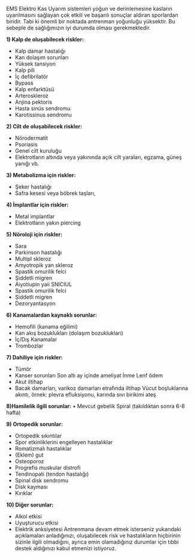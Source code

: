 EMS Elektro Kas Uyarım sistemleri yoğun ve derinlemesine kasların uyarılmasını sağlayan çok etkili ve başarılı sonuçlar aldıran sporlardan biridir. Tabi ki önemli bir noktada antrenman yoğunluğu yüksektir. Bu sebeple de sağlığımızın iyi durumda olması gerekmektedir.

**1) Kalp de oluşabilecek riskler:**
- Kalp damar hastalığı 
- Kan dolaşım sorunları
- Yüksek tansiyon
- Kalp pili
- İç defibrilatör
- Bypass 
- Kalp enfarktüsü
- Arteroskleroz
- Anjina pektoris
- Hasta sinüs sendromu
-  Karotissinus sendromu 

**2) Cilt de oluşabilecek riskler:**
-  Nörodermatit 
- Psoriasis
- Genel cilt kuruluğu
-  Elektrotların altında veya yakınında açık cilt yaraları, egzama, güneş yanığı vb. 

**3) Metabolizma için riskler:**
- Şeker hastalığı 
- Safra kesesi veya böbrek taşları,

 **4) İmplantlar için riskler:**
- Metal implantlar
- Elektrotların yakın piercing 

**5) Nöroloji için riskler:**
- Sara
- Parkinson hastalığı 
- Multipl skleroz
- Amyotropik yan skleroz
- Spastik omurilik felci
- Şiddetli migren
- Aiyotiupin yaii SNICIUL
- Spastik omurilik felci
- Şiddetli migren
 - Dezoryantasyon

**6) Kanamalardan kaynaklı sorunlar:**
- Hemofili (kanama eğilimi)
- Kan akış bozuklukları (dolaşım bozuklukları) 
- İç/Dış Kanamalar
- Trombozlar

 **7) Dahiliye için riskler:**
- Tümör
- Kanser sorunları Son altı ay içinde ameliyat İnme Lenf ödem 
- Akut iltihap 
- Bacak damarları, varikoz damarları etrafında iltihap Vücut boşluklarına akıntı, örnek: plevra efluksiyonu, karında sıvı birikimi ateş

**8)Hamilelik ilgili sorunlar:**
• Mevcut gebelik Spiral (takıldıktan sonra 6-8 hafta) 

**9) Ortopedik sorunlar:**
- Ortopedik sıkıntılar
- Spor etkinliklerini engelleyen hastalıklar
- Romatizmalı hastalıklar
- (Eklem) gut
- Osteoporoz
- Progrefis muskular distrofi 
- Tendinopati (tendon hastalığı)
- Spinal disk sendromu
- Disk kayması 
- Kırıklar

 **10) Diğer sorunlar:** 
- Alkol etkisi 
- Uyuşturucu etkisi
- Elektrik anksiyetesi
Antrenmana devam etmek isterseniz yukarıdaki açıklamaları anladığınızı, oluşabilecek risk ve hastalıkların hiçbirinin sizinle ilgili olmadığını, ayrıca emin olamadığınız durumlar için tıbbi destek aldığınızı kabul etmenizi istiyoruz.
